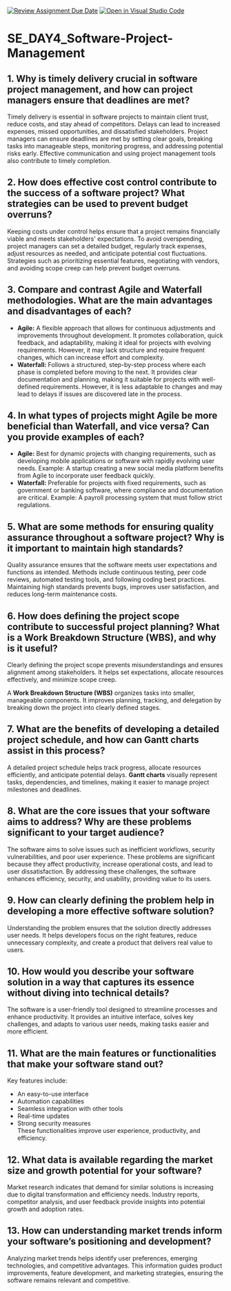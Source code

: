 [![Review Assignment Due Date](https://classroom.github.com/assets/deadline-readme-button-22041afd0340ce965d47ae6ef1cefeee28c7c493a6346c4f15d667ab976d596c.svg)](https://classroom.github.com/a/9pw6JKcu)
[![Open in Visual Studio Code](https://classroom.github.com/assets/open-in-vscode-2e0aaae1b6195c2367325f4f02e2d04e9abb55f0b24a779b69b11b9e10269abc.svg)](https://classroom.github.com/online_ide?assignment_repo_id=18460556&assignment_repo_type=AssignmentRepo)
# SE_DAY4_Software-Project-Management
## **1. Why is timely delivery crucial in software project management, and how can project managers ensure that deadlines are met?**  
Timely delivery is essential in software projects to maintain client trust, reduce costs, and stay ahead of competitors. Delays can lead to increased expenses, missed opportunities, and dissatisfied stakeholders. Project managers can ensure deadlines are met by setting clear goals, breaking tasks into manageable steps, monitoring progress, and addressing potential risks early. Effective communication and using project management tools also contribute to timely completion.  

## **2. How does effective cost control contribute to the success of a software project? What strategies can be used to prevent budget overruns?**  
Keeping costs under control helps ensure that a project remains financially viable and meets stakeholders' expectations. To avoid overspending, project managers can set a detailed budget, regularly track expenses, adjust resources as needed, and anticipate potential cost fluctuations. Strategies such as prioritizing essential features, negotiating with vendors, and avoiding scope creep can help prevent budget overruns.  

## **3. Compare and contrast Agile and Waterfall methodologies. What are the main advantages and disadvantages of each?**  
- **Agile:** A flexible approach that allows for continuous adjustments and improvements throughout development. It promotes collaboration, quick feedback, and adaptability, making it ideal for projects with evolving requirements. However, it may lack structure and require frequent changes, which can increase effort and complexity.  
- **Waterfall:** Follows a structured, step-by-step process where each phase is completed before moving to the next. It provides clear documentation and planning, making it suitable for projects with well-defined requirements. However, it is less adaptable to changes and may lead to delays if issues are discovered late in the process.  

## **4. In what types of projects might Agile be more beneficial than Waterfall, and vice versa? Can you provide examples of each?**  
- **Agile:** Best for dynamic projects with changing requirements, such as developing mobile applications or software with rapidly evolving user needs. Example: A startup creating a new social media platform benefits from Agile to incorporate user feedback quickly.  
- **Waterfall:** Preferable for projects with fixed requirements, such as government or banking software, where compliance and documentation are critical. Example: A payroll processing system that must follow strict regulations.  

## **5. What are some methods for ensuring quality assurance throughout a software project? Why is it important to maintain high standards?**  
Quality assurance ensures that the software meets user expectations and functions as intended. Methods include continuous testing, peer code reviews, automated testing tools, and following coding best practices. Maintaining high standards prevents bugs, improves user satisfaction, and reduces long-term maintenance costs.  

## **6. How does defining the project scope contribute to successful project planning? What is a Work Breakdown Structure (WBS), and why is it useful?**  
Clearly defining the project scope prevents misunderstandings and ensures alignment among stakeholders. It helps set expectations, allocate resources effectively, and minimize scope creep.  

A **Work Breakdown Structure (WBS)** organizes tasks into smaller, manageable components. It improves planning, tracking, and delegation by breaking down the project into clearly defined stages.  

## **7. What are the benefits of developing a detailed project schedule, and how can Gantt charts assist in this process?**  
A detailed project schedule helps track progress, allocate resources efficiently, and anticipate potential delays. **Gantt charts** visually represent tasks, dependencies, and timelines, making it easier to manage project milestones and deadlines.  

## **8. What are the core issues that your software aims to address? Why are these problems significant to your target audience?**  
The software aims to solve issues such as inefficient workflows, security vulnerabilities, and poor user experience. These problems are significant because they affect productivity, increase operational costs, and lead to user dissatisfaction. By addressing these challenges, the software enhances efficiency, security, and usability, providing value to its users.  

## **9. How can clearly defining the problem help in developing a more effective software solution?**  
Understanding the problem ensures that the solution directly addresses user needs. It helps developers focus on the right features, reduce unnecessary complexity, and create a product that delivers real value to users.  

## **10. How would you describe your software solution in a way that captures its essence without diving into technical details?**  
The software is a user-friendly tool designed to streamline processes and enhance productivity. It provides an intuitive interface, solves key challenges, and adapts to various user needs, making tasks easier and more efficient.  

## **11. What are the main features or functionalities that make your software stand out?**  
Key features include:  
- An easy-to-use interface  
- Automation capabilities  
- Seamless integration with other tools  
- Real-time updates  
- Strong security measures  
These functionalities improve user experience, productivity, and efficiency.  

## **12. What data is available regarding the market size and growth potential for your software?**  
Market research indicates that demand for similar solutions is increasing due to digital transformation and efficiency needs. Industry reports, competitor analysis, and user feedback provide insights into potential growth and adoption rates.  

## **13. How can understanding market trends inform your software’s positioning and development?**  
Analyzing market trends helps identify user preferences, emerging technologies, and competitive advantages. This information guides product improvements, feature development, and marketing strategies, ensuring the software remains relevant and competitive.  


